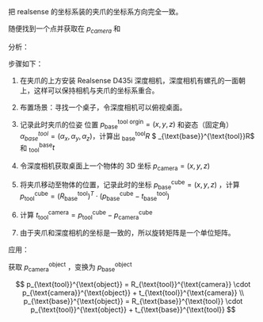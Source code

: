 把 realsense 的坐标系装的夹爪的坐标系方向完全一致。

随便找到一个点并获取在 $p_{camera}$ 和

分析：


步骤如下：

1. 在夹爪的上方安装 Realsense D435i 深度相机，深度相机有螺孔的一面朝上，这样可以保持相机与夹爪的坐标系重合。

2. 布置场景：寻找一个桌子，令深度相机可以俯视桌面。

3. 记录此时夹爪的位姿 位置 $p_{\text{base}}^{\text{tool orgin}}=(x,y,z)$ 和姿态（固定角） $\alpha_{base}^{tool}=(\alpha_x,\alpha_y,\alpha_z)$，计算出 $_{\text{base}}^{\text{tool}}R$  $ _{\text{base}}^{\text{tool}}R$ 和 $^{\text{base}}_{\text{tool}}t$ 

4. 令深度相机获取桌面上一个物体的 3D 坐标 $p_{\text{camera}} = (x,y,z)$ 

5. 将夹爪移动至物体的位置，记录此时的坐标 $p_{\text{base}}^{\text{cube}} = (x,y,z)$ ，计算 $p_{\text{tool}}^{\text{cube}} = \left( R_{\text{base}}^{\text{tool}} \right)^T \cdot \left( p_{\text{base}}^{\text{cube}} - t_{\text{base}}^{\text{tool}} \right)$ 

6. 计算 $t_{\text{tool}}^{\text{camera}} = p_{\text{tool}}^{\text{cube}} - p_{\text{camera}}^{\text{cube}}$ 

7. 由于夹爪和深度相机的坐标是一致的，所以旋转矩阵是一个单位矩阵。  

    

应用：

获取 $p_{\text{camera}}^{\text{object}}$ ，变换为 $p_{\text{base}}^{\text{object}}$


$$
p_{\text{tool}}^{\text{object}} = 
R_{\text{tool}}^{\text{camera}} \cdot p_{\text{camera}}^{\text{object}} + t_{\text{tool}}^{\text{camera}} \\
p_{\text{base}}^{\text{object}} = 
R_{\text{base}}^{\text{tool}} \cdot p_{\text{tool}}^{\text{object}} + t_{\text{base}}^{\text{tool}}
$$


 
